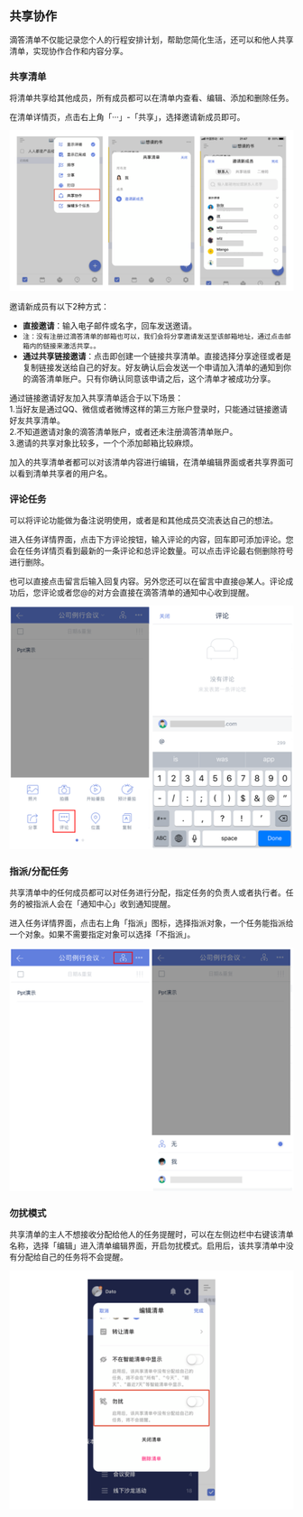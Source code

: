 ## 共享协作

滴答清单不仅能记录您个人的行程安排计划，帮助您简化生活，还可以和他人共享清单，实现协作合作和内容分享。

### 共享清单

将清单共享给其他成员，所有成员都可以在清单内查看、编辑、添加和删除任务。

在清单详情页，点击右上角「···」-「共享」，选择邀请新成员即可。

![](./images/share/invite.png)

邀请新成员有以下2种方式：

* **直接邀请**：输入电子邮件或名字，回车发送邀请。
* `注：没有注册过滴答清单的邮箱也可以，我们会将分享邀请发送至该邮箱地址，通过点击邮箱内的链接来激活共享。。`
* **通过共享链接邀请**：点击即创建一个链接共享清单。直接选择分享途径或者是复制链接发送给自己的好友。好友确认后会发送一个申请加入清单的通知到你的滴答清单账户。只有你确认同意该申请之后，这个清单才被成功分享。

通过链接邀请好友加入共享清单适合于以下场景： <br>1.当好友是通过QQ、微信或者微博这样的第三方账户登录时，只能通过链接邀请好友共享清单。 <br>2.不知道邀请对象的滴答清单账户，或者还未注册滴答清单账户。 <br>3.邀请的共享对象比较多，一个个添加邮箱比较麻烦。 

加入的共享清单者都可以对该清单内容进行编辑，在清单编辑界面或者共享界面可以看到清单共享者的用户名。

### 评论任务

可以将评论功能做为备注说明使用，或者是和其他成员交流表达自己的想法。

进入任务详情界面，点击下方评论按钮，输入评论的内容，回车即可添加评论。您会在任务详情页看到最新的一条评论和总评论数量。可以点击评论最右侧删除符号进行删除。

也可以直接点击留言后输入回复内容。另外您还可以在留言中直接@某人。评论成功后，您评论或者您@的对方会直接在滴答清单的通知中心收到提醒。

![](./images/share/comment.png)

### 指派/分配任务

共享清单中的任何成员都可以对任务进行分配，指定任务的负责人或者执行者。任务的被指派人会在「通知中心」收到通知提醒。

进入任务详情界面，点击右上角「指派」图标，选择指派对象，一个任务能指派给一个对象。如果不需要指定对象可以选择「不指派」。

![](./images/share/allot.png)

### 勿扰模式

共享清单的主人不想接收分配给他人的任务提醒时，可以在左侧边栏中右键该清单名称，选择「编辑」进入清单编辑界面，开启勿扰模式。启用后，该共享清单中没有分配给自己的任务将不会提醒。

![](./images/share/disturb.png)

